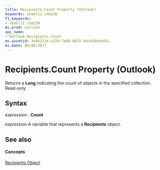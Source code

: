```yaml
---
title: Recipients.Count Property (Outlook)
keywords: vbaol11.chm230
f1_keywords:
- vbaol11.chm230
ms.prod: outlook
api_name:
- Outlook.Recipients.Count
ms.assetid: 3e96321d-a329-7460-0d25-4dc928de0441
ms.date: 06/08/2017
---
```



# Recipients.Count Property (Outlook)

Returns a  **Long** indicating the count of objects in the specified collection. Read-only.


## Syntax

 _expression_ . **Count**

 _expression_ A variable that represents a **Recipients** object.


## See also


#### Concepts


[Recipients Object](Outlook.Recipients.md)

